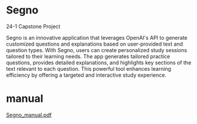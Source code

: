 # Segno
24-1 Capstone Project

Segno is an innovative application that leverages OpenAI's API to generate customized questions and explanations based on user-provided text and question types. With Segno, users can create personalized study sessions tailored to their learning needs. The app generates tailored practice questions, provides detailed explanations, and highlights key sections of the text relevant to each question. This powerful tool enhances learning efficiency by offering a targeted and interactive study experience.

# manual
[Segno_manual.pdf](https://github.com/user-attachments/files/15808069/_4.pdf)
